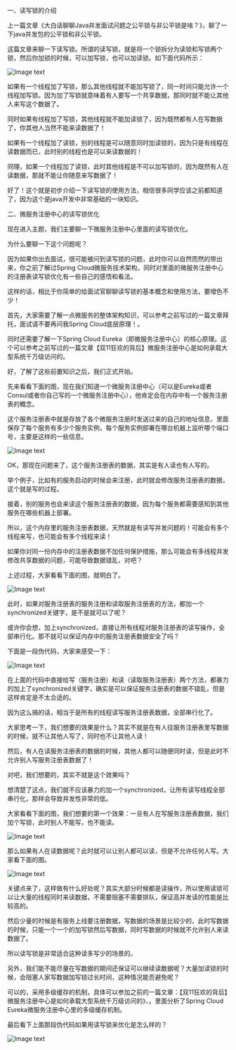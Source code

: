一、读写锁的介绍

上一篇文章《大白话聊聊Java并发面试问题之公平锁与非公平锁是啥？》，聊了一下java并发包的公平锁和非公平锁。

这篇文章来聊一下读写锁。所谓的读写锁，就是将一个锁拆分为读锁和写锁两个锁，然后你加锁的时候，可以加写锁，也可以加读锁。如下面代码所示：

![Image text](img/1585809046.jpg)

如果有一个线程加了写锁，那么其他线程就不能加写锁了，同一时间只能允许一个线程加写锁。因为加了写锁就意味着有人要写一个共享数据，那同时就不能让其他人来写这个数据了。

同时如果有线程加了写锁，其他线程就不能加读锁了，因为既然都有人在写数据了，你其他人当然不能来读数据了！

如果有一个线程加了读锁，别的线程是可以随意同时加读锁的，因为只是有线程在读数据而已，此时别的线程也是可以来读数据的！

同理，如果一个线程加了读锁，此时其他线程是不可以加写锁的，因为既然有人在读数据，那就不能让你随意来写数据了！

好了！这个就是初步介绍一下读写锁的使用方法，相信很多同学应该之前都知道了，因为这个是java开发中非常基础的一块知识。

二、微服务注册中心的读写锁优化

现在进入主题，我们主要聊一下微服务注册中心里面的读写锁优化。

为什么要聊一下这个问题呢？

因为如果你出去面试，很可能被问到读写锁的问题，此时你可以自然而然的带出来，你之前了解过Spring Cloud微服务技术架构，同时对里面的微服务注册中心的注册表读写锁优化有一些自己的感悟和看法。

这样的话，相比于你简单的给面试官聊聊读写锁的基本概念和使用方法，要增色不少！

首先，大家需要了解一点微服务的整体架构知识，可以参考之前写过的一篇文章拜托，面试请不要再问我Spring Cloud底层原理！。

同时还需要了解一下Spring Cloud Eureka（即微服务注册中心）的核心原理。这个可以参考之前写过的一篇文章【双11狂欢的背后】微服务注册中心是如何承载大型系统千万级访问的。

好，了解了这些前置知识之后，我们正式开始。

先来看看下面的图，现在我们知道一个微服务注册中心（可以是Eureka或者Consul或者你自己写的一个微服务注册中心），他肯定会在内存中有一个服务注册表的概念。

这个服务注册表中就是存放了各个微服务注册时发送过来的自己的地址信息，里面保存了每个服务有多少个服务实例，每个服务实例部署在哪台机器上监听哪个端口号，主要是这样的一些信息。

![Image text](img/1585809205.jpg)

OK，那现在问题来了，这个服务注册表的数据，其实是有人读也有人写的。

举个例子，比如有的服务启动的时候会来注册，此时就会修改服务注册表的数据，这个就是写的过程。

接着，别的服务也会来读这个服务注册表的数据，因为每个服务都需要感知到其他服务在哪些机器上部署。

所以，这个内存里的服务注册表数据，天然就是有读写并发问题的！可能会有多个线程来写，也可能会有多个线程来读！

如果你对同一份内存中的注册表数据不加任何保护措施，那么可能会有多线程并发修改共享数据的问题，可能导致数据错乱，对吧？

上述过程，大家看看下面的图，就明白了。

![Image text](img/1585809278.jpg)

此时，如果对服务注册表的服务注册和读取服务注册表的方法，都加一个synchronized关键字，是不是就可以了呢？

或许你会想，加上synchronized，直接让所有线程对服务注册表的读写操作，全部串行化。那不就可以保证内存中的服务注册表数据安全了吗？

下面是一段伪代码，大家来感受一下：

![Image text](img/1585809321.jpg)

在上面的代码中直接给写（服务注册）和读（读取服务注册表）两个方法，都暴力的加上了synchronized关键字，确实是可以保证服务注册表的数据不错乱，但是这样肯定是不太合适的。

因为这么搞的话，相当于是所有的线程读写服务注册表数据，全部串行化了。

大家思考一下，我们想要的效果是什么？其实不就是在有人往服务注册表里写数据的时候，就不让其他人写了，同时也不让其他人读！

然后，有人在读服务注册表的数据的时候，其他人都可以随便同时读，但是此时不允许别人写服务注册表数据了！

对吧，我们想要的，其实不就是这个效果吗？

想清楚了这点，我们就不应该暴力的加一个synchronized，让所有读写线程全部串行化，那样会导致并发性非常的低。

大家看看下面的图，我们想要的第一个效果：一旦有人在写服务注册表数据，我们加个写锁，此时别人不能写，也不能读。

![Image text](img/1585809383.jpg)

那么如果有人在读数据呢？此时就可以让别人都可以读，但是不允许任何人写。大家看下面的图。

![Image text](img/1585809445.jpg)

关键点来了，这样做有什么好处呢？其实大部分时候都是读操作，所以使用读锁可以让大量的线程同时来读数据，不需要阻塞不需要排队，保证高并发读的性能是比较高的。

然后少量的时候是有服务上线要注册数据，写数据的场景是比较少的，此时写数据的时候，只能一个一个的加写锁然后写数据，同时写数据的时候就不允许别人来读数据了。

所以读写锁是非常适合这种读多写少的场景的。

另外，我们能不能尽量在写数据的期间还保证可以继续读数据呢？大量加读锁的时候，会阻塞人家写数据加写锁过长时间，这种情况能否避免呢？

可以的，采用多级缓存的机制，具体可以参加之前的一篇文章：【双11狂欢的背后】微服务注册中心是如何承载大型系统千万级访问的》、。里面分析了Spring Cloud Eureka微服务注册中心里的多级缓存机制。

最后看下上面那段伪代码如果用读写锁来优化是怎么样的？

![Image text](img/1585809502.jpg)
